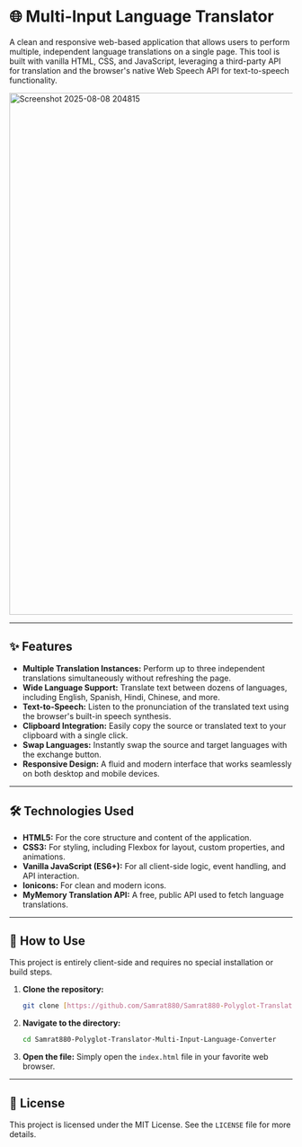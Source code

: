 # 🌐 Multi-Input Language Translator

A clean and responsive web-based application that allows users to perform multiple, independent language translations on a single page. This tool is built with vanilla HTML, CSS, and JavaScript, leveraging a third-party API for translation and the browser's native Web Speech API for text-to-speech functionality.

<img width="1919" height="929" alt="Screenshot 2025-08-08 204815" src="https://github.com/user-attachments/assets/ffedfd17-a8cb-4015-8810-d9f9fcc442c7" />


---

## ✨ Features

-   **Multiple Translation Instances:** Perform up to three independent translations simultaneously without refreshing the page.
-   **Wide Language Support:** Translate text between dozens of languages, including English, Spanish, Hindi, Chinese, and more.
-   **Text-to-Speech:** Listen to the pronunciation of the translated text using the browser's built-in speech synthesis.
-   **Clipboard Integration:** Easily copy the source or translated text to your clipboard with a single click.
-   **Swap Languages:** Instantly swap the source and target languages with the exchange button.
-   **Responsive Design:** A fluid and modern interface that works seamlessly on both desktop and mobile devices.

---

## 🛠️ Technologies Used

-   **HTML5:** For the core structure and content of the application.
-   **CSS3:** For styling, including Flexbox for layout, custom properties, and animations.
-   **Vanilla JavaScript (ES6+):** For all client-side logic, event handling, and API interaction.
-   **Ionicons:** For clean and modern icons.
-   **MyMemory Translation API:** A free, public API used to fetch language translations.

---

## 🚀 How to Use

This project is entirely client-side and requires no special installation or build steps.

1.  **Clone the repository:**
    ```bash
    git clone [https://github.com/Samrat880/Samrat880-Polyglot-Translator-Multi-Input-Language-Converter.git](https://github.com/Samrat880/Samrat880-Polyglot-Translator-Multi-Input-Language-Converter.git)
    ```

2.  **Navigate to the directory:**
    ```bash
    cd Samrat880-Polyglot-Translator-Multi-Input-Language-Converter
    ```

3.  **Open the file:**
    Simply open the `index.html` file in your favorite web browser.

---

## 📄 License

This project is licensed under the MIT License. See the `LICENSE` file for more details.
